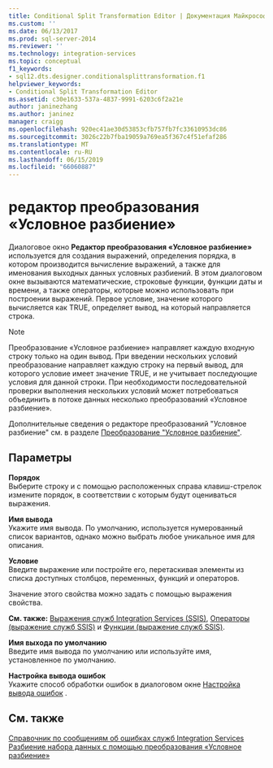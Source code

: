```yaml
---
title: Conditional Split Transformation Editor | Документация Майкрософт
ms.custom: ''
ms.date: 06/13/2017
ms.prod: sql-server-2014
ms.reviewer: ''
ms.technology: integration-services
ms.topic: conceptual
f1_keywords:
- sql12.dts.designer.conditionalsplittransformation.f1
helpviewer_keywords:
- Conditional Split Transformation Editor
ms.assetid: c30e1633-537a-4837-9991-6203c6f2a21e
author: janinezhang
ms.author: janinez
manager: craigg
ms.openlocfilehash: 920ec41ae30d53853cfb757fb7fc33610953dc86
ms.sourcegitcommit: 3026c22b7fba19059a769ea5f367c4f51efaf286
ms.translationtype: MT
ms.contentlocale: ru-RU
ms.lasthandoff: 06/15/2019
ms.locfileid: "66060887"
---
```

# <a name="conditional-split-transformation-editor"></a>редактор преобразования «Условное разбиение»
  Диалоговое окно **Редактор преобразования «Условное разбиение»** используется для создания выражений, определения порядка, в котором производится вычисление выражений, а также для именования выходных данных условных разбиений. В этом диалоговом окне вызываются математические, строковые функции, функции даты и времени, а также операторы, которые можно использовать при построении выражений. Первое условие, значение которого вычисляется как TRUE, определяет вывод, на который направляется строка.  
  
> [!NOTE]  
>  Преобразование «Условное разбиение» направляет каждую входную строку только на один вывод. При введении нескольких условий преобразование направляет каждую строку на первый вывод, для которого условие имеет значение TRUE, и не учитывает последующие условия для данной строки. При необходимости последовательной проверки выполнения нескольких условий может потребоваться объединить в потоке данных несколько преобразований «Условное разбиение».  
  
 Дополнительные сведения о редакторе преобразований "Условное разбиение" см. в разделе [Преобразование "Условное разбиение"](data-flow/transformations/conditional-split-transformation.md).  
  
## <a name="options"></a>Параметры  
 **Порядок**  
 Выберите строку и с помощью расположенных справа клавиш-стрелок измените порядок, в соответствии с которым будут оцениваться выражения.  
  
 **Имя вывода**  
 Укажите имя вывода. По умолчанию, используется нумерованный список вариантов, однако можно выбрать любое уникальное имя для описания.  
  
 **Условие**  
 Введите выражение или постройте его, перетаскивая элементы из списка доступных столбцов, переменных, функций и операторов.  
  
 Значение этого свойства можно задать с помощью выражения свойства.  
  
 **См. также:**  [Выражения служб Integration Services (SSIS)](expressions/integration-services-ssis-expressions.md), [Операторы (выражение служб SSIS)](expressions/operators-ssis-expression.md) и [Функции (выражение служб SSIS)](expressions/functions-ssis-expression.md).  
  
 **Имя выхода по умолчанию**  
 Введите имя вывода по умолчанию или используйте имя, установленное по умолчанию.  
  
 **Настройка вывода ошибок**  
 Укажите способ обработки ошибок в диалоговом окне [Настройка вывода ошибок](../../2014/integration-services/configure-error-output.md) .  
  
## <a name="see-also"></a>См. также  
 [Справочник по сообщениям об ошибках служб Integration Services](../../2014/integration-services/integration-services-error-and-message-reference.md)   
 [Разбиение набора данных с помощью преобразования «Условное разбиение»](data-flow/transformations/split-a-dataset-by-using-the-conditional-split-transformation.md)  
  
  

